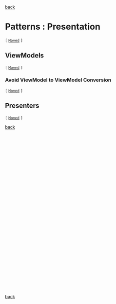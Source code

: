 [back](.)

Patterns : Presentation
=======================

 `[` [`Moved`](patterns/presentation.md) `]`

ViewModels
----------

`[` [`Moved`](patterns/viewmodels.md) `]`

### Avoid ViewModel to ViewModel Conversion

`[` [`Moved`](patterns/viewmodels.md#avoid-viewmodel-to-viewmodel-conversion) `]`

Presenters
----------

`[` [`Moved`](patterns/presenters.md) `]`

[back](.)

<div style="min-height: 512px">
</div>

[back](.)
